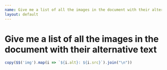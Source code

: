 ```yaml
---
name: Give me a list of all the images in the document with their alternative text
layout: default
---
```


# Give me a list of all the images in the document with their alternative text

```javascript
copy($$('img').map(i => `${i.alt}: ${i.src}`).join("\n"))
```

